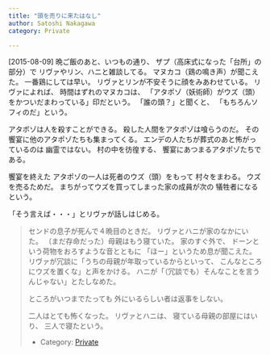 ```yaml
---
title: "頭を売りに来たはなし"
author: Satoshi Nakagawa
category: Private

---
```


[2015-08-09]  晩ご飯のあと、いつもの通り、
ザプ（高床式になった「台所」の部分）で
リヴァやリン、ハニと雑談してる。
マヌカコ（鶏の鳴き声）が聞こえた。
一番鶏にしては早い。
リヴァとリンが不安そうに顔をみあわせている。
リヴァによれば、
時間はずれのマヌカコは、
「アタポゾ（妖術師）がウズ（頭）をかついだまわっている」印だという。
「誰の頭？」と聞くと、
「もちろんソフィのだ」という。

 アタポゾは人を殺すことができる。
殺した人間をアタポゾは喰らうのだ。
その饗宴に他のアタポゾたちも集まってくる。
エンデの人たちが葬式のあと怖がっているのは
幽霊ではない。
村の中を彷徨する、
饗宴にあつまるアタポゾたちである。

 饗宴を終えた
アタポゾの一人は死者のウズ（頭）をもって
村々をまわる。
ウズを売るためだ。
まちがってウズを買ってしまった家の成員が次の
犠牲者になるという。

 「そう言えば・・・」とリヴァが話しはじめる。
<BLOCKQUOTE>
センドの息子が死んで４晩目のときだ。
リヴァとハニが家のなかにいた。
（まだ存命だった）母親はもう寝ていた。
家のすぐ外で、
ドーンという荷物をおろすような音とともに
「ほー」というため息が聞こえた。
リヴァが冗談に「うちの母親が年取っているからといって、
こんなところにウズを置くな」と声をかける。
ハニが「（冗談でも）そんなことを言うんじゃない」とたしなめた。

 ところがいつまでたっても
外にいるらしい者は返事をしない。

 二人はとても怖くなった。
リヴァとハニは、
寝ている母親の部屋にはいり、
三人で寝たという。
</BLOCKQOUTE>

- Category: [Private](categories.html#Private)

